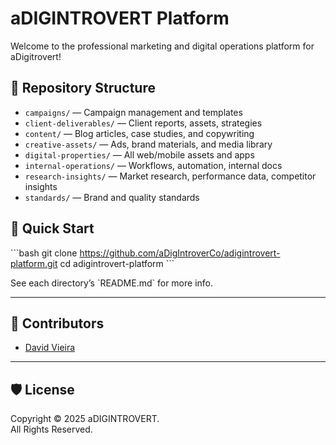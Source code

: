 # aDIGINTROVERT Platform

Welcome to the professional marketing and digital operations platform for aDigitrovert!

## 📁 Repository Structure

- `campaigns/` — Campaign management and templates
- `client-deliverables/` — Client reports, assets, strategies
- `content/` — Blog articles, case studies, and copywriting
- `creative-assets/` — Ads, brand materials, and media library
- `digital-properties/` — All web/mobile assets and apps
- `internal-operations/` — Workflows, automation, internal docs
- `research-insights/` — Market research, performance data, competitor insights
- `standards/` — Brand and quality standards

## 🚀 Quick Start

\`\`\`bash
git clone https://github.com/aDigIntroverCo/adigintrovert-platform.git
cd adigintrovert-platform
\`\`\`

See each directory’s \`README.md\` for more info.

---

## 👥 Contributors

- [David Vieira](mailto:info@adigintrovert.com)

---

## 🛡️ License

Copyright © 2025 aDIGINTROVERT.  
All Rights Reserved.
